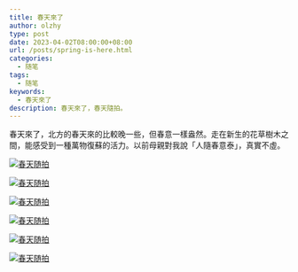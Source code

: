 ```yaml
---
title: 春天來了
author: olzhy
type: post
date: 2023-04-02T08:00:00+08:00
url: /posts/spring-is-here.html
categories:
  - 随笔
tags:
  - 随笔
keywords:
  - 春天來了
description: 春天來了，春天隨拍。
---
```


春天來了，北方的春天來的比較晚一些，但春意一樣盎然。走在新生的花草樹木之間，能感受到一種萬物復蘇的活力。以前母親對我說「人隨春意泰」，真實不虛。

[![春天随拍](https://olzhy.github.io/static/images/uploads/2023/04/spring-1.jpeg#center)](http://static.leileiluoluo.com/2023/04/original-spring-1.jpeg)

[![春天随拍](https://olzhy.github.io/static/images/uploads/2023/04/spring-2.jpeg#center)](http://static.leileiluoluo.com/2023/04/original-spring-2.jpeg)

[![春天随拍](https://olzhy.github.io/static/images/uploads/2023/04/spring-3.jpeg#center)](http://static.leileiluoluo.com/2023/04/original-spring-3.jpeg)

[![春天随拍](https://olzhy.github.io/static/images/uploads/2023/04/spring-4.jpeg#center)](http://static.leileiluoluo.com/2023/04/original-spring-4.jpeg)

[![春天随拍](https://olzhy.github.io/static/images/uploads/2023/04/spring-5.jpeg#center)](http://static.leileiluoluo.com/2023/04/original-spring-5.jpeg)

[![春天随拍](https://olzhy.github.io/static/images/uploads/2023/04/spring-6.jpeg#center)](http://static.leileiluoluo.com/2023/04/original-spring-6.jpeg)
